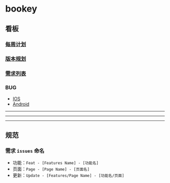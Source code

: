 # bookey

## 看板

### [每周计划](https://github.com/bookey-dev/bookey.requirement/projects/6)

### [版本规划](https://github.com/bookey-dev/bookey.requirement/projects/1)

### [需求列表](https://github.com/bookey-dev/bookey.requirement/projects/5)

### BUG

- [IOS](https://github.com/bookey-dev/bookey.bug/projects/1)
- [Android](https://github.com/bookey-dev/bookey.bug/projects/2)

---
---
---


## 规范

### 需求 `issues` 命名

- 功能：`Feat - [Features Name] - [功能名]`
- 页面：`Page - [Page Name] - [页面名]`
- 更新：`Update - [Features/Page Name] - [功能名/页面]`



